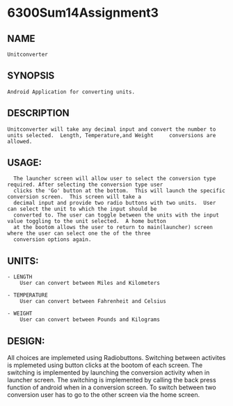 6300Sum14Assignment3
====================
NAME
-
	Unitconverter
	
SYNOPSIS
-
	Android Application for converting units.
	
DESCRIPTION
-
	Unitconverter will take any decimal input and convert the number to units selected.  Length, Temperature,and Weight     conversions are allowed.

USAGE:
-
	  The launcher screen will allow user to select the conversion type required. After selecting the conversion type user
	  clicks the 'Go' button at the bottom.  This will launch the specific conversion screen.  This screen will take a 
	  decimal input and provide two radio buttons with two units.  User can select the unit to which the input should be
	  converted to. The user can toggle between the units with the input value toggling to the unit selected.  A home button
	  at the bootom allows the user to return to main(launcher) screen where the user can select one the of the three
	  conversion options again.

UNITS:	
-

	- LENGTH
		User can convert between Miles and Kilometers

	- TEMPERATURE
		User can convert between Fahrenheit and Celsius 
	
	- WEIGHT
		User can convert between Pounds and Kilograms

DESIGN:
-
  All choices are implemeted using Radiobuttons.  Switching between activites is mplemeted using button clicks at the
  bootom of each screen.  The switching is implemented by launching the conversion activity when in launcher screen. 
  The switching is implemented by calling the back press function of android when in a conversion screen.  To switch 
  between two conversion user has to go to the other screen via the home screen.

